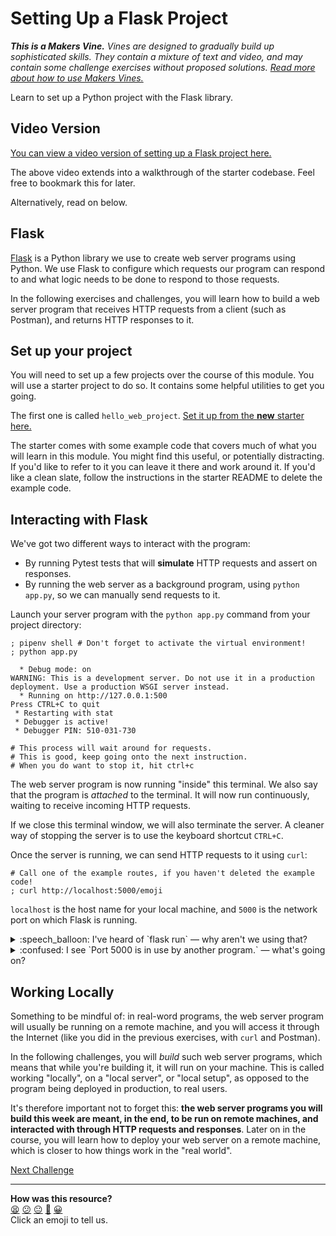 # Setting Up a Flask Project

_**This is a Makers Vine.** Vines are designed to gradually build up
sophisticated skills. They contain a mixture of text and video, and may contain
some challenge exercises without proposed solutions. [Read more about how to use
Makers
Vines.](https://github.com/makersacademy/course/blob/main/labels/vines.md)_

Learn to set up a Python project with the Flask library.

<!-- OMITTED -->

## Video Version

[You can view a video version of setting up a Flask project here.](https://www.youtube.com/watch?v=72JwLuAyHyM)

The above video extends into a walkthrough of the starter codebase. Feel free to bookmark this for later.

Alternatively, read on below.

## Flask

[Flask](https://flask.palletsprojects.com/en/2.2.x/) is a Python library we use
to create web server programs using Python. We use Flask to configure which
requests our program can respond to and what logic needs to be done to respond
to those requests.

In the following exercises and challenges, you will learn how to build a web
server program that receives HTTP requests from a client (such as Postman), and
returns HTTP responses to it.

## Set up your project

You will need to set up a few projects over the course of this module. You will
use a starter project to do so. It contains some helpful utilities to get you
going.

The first one is called `hello_web_project`. [Set it up from the **new** starter
here.](https://github.com/makersacademy/web-applications-in-python-project-starter-plain)

The starter comes with some example code that covers much of what you will learn
in this module. You might find this useful, or potentially distracting. If you'd
like to refer to it you can leave it there and work around it. If you'd like a
clean slate, follow the instructions in the starter README to delete the example
code.

## Interacting with Flask

We've got two different ways to interact with the program:

* By running Pytest tests that will **simulate** HTTP requests and assert on
  responses.
* By running the web server as a background program, using `python app.py`,
  so we can manually send requests to it.

Launch your server program with the `python app.py` command from your
project directory:

```shell
; pipenv shell # Don't forget to activate the virtual environment!
; python app.py

  * Debug mode: on
WARNING: This is a development server. Do not use it in a production deployment. Use a production WSGI server instead.
  * Running on http://127.0.0.1:500
Press CTRL+C to quit
 * Restarting with stat
 * Debugger is active!
 * Debugger PIN: 510-031-730

# This process will wait around for requests.
# This is good, keep going onto the next instruction.
# When you do want to stop it, hit ctrl+c
```

The web server program is now running "inside" this terminal. We also say that 
the program is _attached_ to the terminal. It will now run continuously, 
waiting to receive incoming HTTP requests.

If we close this terminal window, we will also terminate the server. A cleaner 
way of stopping the server is to use the keyboard shortcut `CTRL+C`.

Once the server is running, we can send HTTP requests to it using `curl`:

```shell
# Call one of the example routes, if you haven't deleted the example code!
; curl http://localhost:5000/emoji
```

`localhost` is the host name for your local machine, and `5000` is the network
port on which Flask is running.

<details>
  <summary>:speech_balloon: I've heard of `flask run` — why aren't we using that?</summary>

  ---

  We've set up the starter to run Flask in a special debugging mode.

  The main difference for our purposes is that Flask will automatically reload
  your code when you change it.
  
  If you notice you are making changes to your code, but they are not being
  reflected in the server, check you are running with `python app.py`.

  In the HTML starter, which you will use later, running Flask in this manner
  also has other benefits around being able to start the server in test mode.

  ---

</details>

<details>
  <summary>:confused: I see `Port 5000 is in use by another program.` — what's going on?</summary>

  ---

  You're probably running another Flask server somewhere. Try finding it and
  hitting `CTRL+C` to stop it.
  
  Try running `lsof -i :5000` to see what's using the port. If you see `python`
  or `flask` in the output, you can kill the process by finding the process ID
  under `PID` and running `kill -9 <PID>`.

  We would recommend not following the advice to disable Airplay Receiver. If
  you keep having trouble, contact your coach.

  ---

</details>

## Working Locally

Something to be mindful of: in real-word programs, the web server program will
usually be running on a remote machine, and you will access it through the
Internet (like you did in the previous exercises, with `curl` and Postman).

In the following challenges, you will _build_ such web server programs, which
means that while you're building it, it will run on your machine. This is called
working "locally", on a "local server", or "local setup", as opposed to the
program being deployed in production, to real users.

It's therefore important not to forget this: **the web server programs you will
build this week are meant, in the end, to be run on remote machines, and
interacted with through HTTP requests and responses**. Later on in the course,
you will learn how to deploy your web server on a remote machine, which is
closer to how things work in the "real world".


[Next Challenge](02_building_a_route.md)

<!-- BEGIN GENERATED SECTION DO NOT EDIT -->

---

**How was this resource?**  
[😫](https://airtable.com/shrUJ3t7KLMqVRFKR?prefill_Repository=makersacademy%2Fweb-applications-in-python&prefill_File=challenges%2F01_setting_up_flask_project.md&prefill_Sentiment=😫) [😕](https://airtable.com/shrUJ3t7KLMqVRFKR?prefill_Repository=makersacademy%2Fweb-applications-in-python&prefill_File=challenges%2F01_setting_up_flask_project.md&prefill_Sentiment=😕) [😐](https://airtable.com/shrUJ3t7KLMqVRFKR?prefill_Repository=makersacademy%2Fweb-applications-in-python&prefill_File=challenges%2F01_setting_up_flask_project.md&prefill_Sentiment=😐) [🙂](https://airtable.com/shrUJ3t7KLMqVRFKR?prefill_Repository=makersacademy%2Fweb-applications-in-python&prefill_File=challenges%2F01_setting_up_flask_project.md&prefill_Sentiment=🙂) [😀](https://airtable.com/shrUJ3t7KLMqVRFKR?prefill_Repository=makersacademy%2Fweb-applications-in-python&prefill_File=challenges%2F01_setting_up_flask_project.md&prefill_Sentiment=😀)  
Click an emoji to tell us.

<!-- END GENERATED SECTION DO NOT EDIT -->
